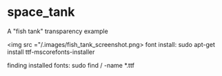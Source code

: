 # space_tank
A "fish tank" transparency example

<img src ="/.images/fish_tank_screenshot.png>
font install:
sudo apt-get install ttf-mscorefonts-installer

finding installed fonts:
sudo find / -name *.ttf


